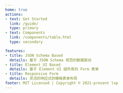 ```yaml
---
home: true
actions:
- text: Get Started
  link: /guide/
  type: primary
- text: Components
  link: /components/table.html
  type: secondary

features:
- title: JSON Schema Based
  details: 基于 JSON Schema 规范的数据驱动
- title: Element UI Based
  details: 基于 Element UI 组件库的 Form 表单
- title: Responsive Form
  details: 灵活的响应式的栅格表单布局
footer: MIT Licensed | Copyright © 2021-present lxp
---
```

